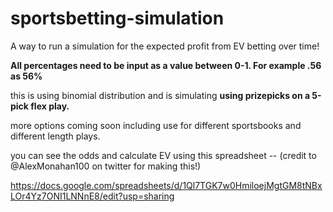 # sportsbetting-simulation
A way to run a simulation for the expected profit from EV betting over time!

<b>All percentages need to be input as a value between 0-1. For example .56 as 56% </b>

this is using binomial distribution and is simulating <b>using prizepicks on a 5-pick flex play. </b>

more options coming soon including use for different sportsbooks and different length plays.

you can see the odds and calculate EV using this spreadsheet -- (credit to @AlexMonahan100 on twitter for making this!)

https://docs.google.com/spreadsheets/d/1Ql7TGK7w0HmiloejMgtGM8tNBxLOr4Yz7ONI1LNNnE8/edit?usp=sharing
